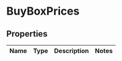 # BuyBoxPrices

## Properties
Name | Type | Description | Notes
------------ | ------------- | ------------- | -------------
